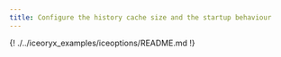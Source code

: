 ```yaml
---
title: Configure the history cache size and the startup behaviour
---
```


{! ./../iceoryx_examples/iceoptions/README.md !}
